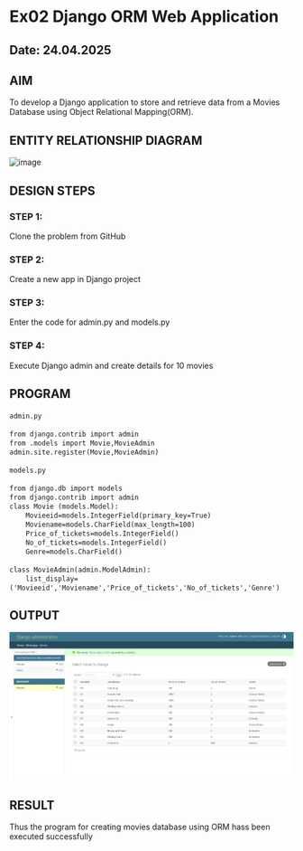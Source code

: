# Ex02 Django ORM Web Application
## Date: 24.04.2025

## AIM
To develop a Django application to store and retrieve data from a Movies Database using Object Relational Mapping(ORM).

## ENTITY RELATIONSHIP DIAGRAM

![image](https://github.com/user-attachments/assets/d1feeaed-add5-42e6-9d1c-7d46520df54f)


## DESIGN STEPS

### STEP 1:
Clone the problem from GitHub

### STEP 2:
Create a new app in Django project

### STEP 3:
Enter the code for admin.py and models.py

### STEP 4:
Execute Django admin and create details for 10 movies

## PROGRAM
```
admin.py

from django.contrib import admin
from .models import Movie,MovieAdmin
admin.site.register(Movie,MovieAdmin)

models.py

from django.db import models
from django.contrib import admin
class Movie (models.Model):
    Movieeid=models.IntegerField(primary_key=True)
    Moviename=models.CharField(max_length=100)
    Price_of_tickets=models.IntegerField()
    No_of_tickets=models.IntegerField()
    Genre=models.CharField()
 
class MovieAdmin(admin.ModelAdmin):
    list_display=('Movieeid','Moviename','Price_of_tickets','No_of_tickets','Genre')

```



## OUTPUT

![alt text](<Screenshot 2025-04-23 170648.png>)



## RESULT
Thus the program for creating movies database using ORM hass been executed successfully
